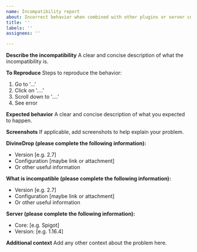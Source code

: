 ```yaml
---
name: Incompatibility report
about: Incorrect behavior when combined with other plugins or server cores
title: ''
labels: ''
assignees: ''

---
```


**Describe the incompatibility**
A clear and concise description of what the incompatibility is.

**To Reproduce**
Steps to reproduce the behavior:
1. Go to '...'
2. Click on '....'
3. Scroll down to '....'
4. See error

**Expected behavior**
A clear and concise description of what you expected to happen.

**Screenshots**
If applicable, add screenshots to help explain your problem.

**DivineDrop (please complete the following information):**
 - Version [e.g. 2.7]
 - Configuration [maybe link or attachment]
 - Or other useful information

**What is incompatible (please complete the following information):**
 - Version [e.g. 2.7]
 - Configuration [maybe link or attachment]
 - Or other useful information

**Server (please complete the following information):**
 - Core: [e.g. Spigot]
 - Version: [e.g. 1.16.4]

**Additional context**
Add any other context about the problem here.
